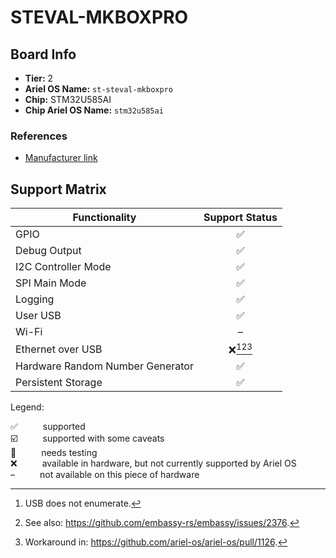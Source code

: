 # STEVAL-MKBOXPRO

## Board Info

- **Tier:** 2
- **Ariel OS Name:** `st-steval-mkboxpro`
- **Chip:** STM32U585AI
- **Chip Ariel OS Name:** `stm32u585ai`

### References

- [Manufacturer link](https://web.archive.org/web/20250507145935/https://www.st.com/en/evaluation-tools/steval-mkboxpro.html)

## Support Matrix

|Functionality|Support Status|
|---|:---:|
|GPIO|<span title="supported">✅</span>|
|Debug Output|<span title="supported">✅</span>|
|I2C Controller Mode|<span title="supported">✅</span>|
|SPI Main Mode|<span title="supported">✅</span>|
|Logging|<span title="supported">✅</span>|
|User USB|<span title="supported">✅</span>|
|Wi-Fi|<span title="not available on this piece of hardware">–</span>|
|Ethernet over USB|<span title="available in hardware, but not currently supported by Ariel OS">❌</span>[^usb-does-not-enumerate][^see-also-https-github-com-embassy-rs-embassy-issues-2376][^workaround-in-https-github-com-ariel-os-ariel-os-pull-1126]|
|Hardware Random Number Generator|<span title="supported">✅</span>|
|Persistent Storage|<span title="supported">✅</span>|

<p>Legend:</p>

<dl>
  <div>
    <dt>✅</dt><dd>supported</dd>
  </div>
  <div>
    <dt>☑️</dt><dd>supported with some caveats</dd>
  </div>
  <div>
    <dt>🚦</dt><dd>needs testing</dd>
  </div>
  <div>
    <dt>❌</dt><dd>available in hardware, but not currently supported by Ariel OS</dd>
  </div>
  <div>
    <dt>–</dt><dd>not available on this piece of hardware</dd>
  </div>
</dl>
<style>
dt, dd {
  display: inline;
}
</style>

[^usb-does-not-enumerate]: USB does not enumerate.
[^see-also-https-github-com-embassy-rs-embassy-issues-2376]: See also: https://github.com/embassy-rs/embassy/issues/2376.
[^workaround-in-https-github-com-ariel-os-ariel-os-pull-1126]: Workaround in: https://github.com/ariel-os/ariel-os/pull/1126.